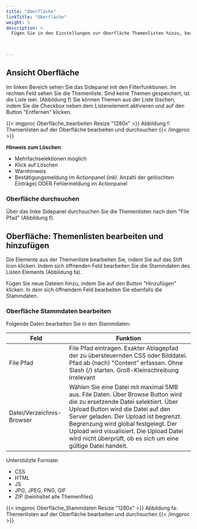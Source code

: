 ```yaml
---
title: "Oberfläche"
linkTitle: "Oberfläche"
weight: 5
description: >
  Fügen Sie in den Einstellungen zur Oberfläche Themenlisten hinzu, bearbeiten bestehende oder löschen Elemente hieraus. Die Erfassung und Verwaltung von Kundenspezifischen Layout Anpassungen. Änderungen von CSS und Bilddateien.   
 


---
```

## Ansicht Oberfläche
Im linken Bereich sehen Sie das Sidepanel mit den Filterfunktionen. 
Im rechten Feld sehen Sie die Themenliste. Sind keine Themen gespeichert, ist die Liste leer. (Abbildung f)
Sie können Themen aus der Liste löschen, indem Sie die Checkbox neben dem Listenelement aktivieren und auf den Button "Entfernen" klicken. 

{{< imgproc Oberfläche_bearbeiten Resize "1280x" >}}
Abbildung f: Themenlisten auf der Oberfläche bearbeiten und durchsuchen
{{< /imgproc >}}

**Hinweis zum Löschen**:
* Mehrfachselektionen möglich
* Klick auf Löschen
* Warnhinweis
* Bestätigungsmeldung im Actionpanel (inkl. Anzahl der gelöschten Einträge) ODER Fehlermeldung im Actionpanel

### Oberfläche durchsuchen
Über das linke Sidepanel durchsuchen Sie die Themenlisten nach dem "File Pfad" (Abbildung f).

## Oberfläche: Themenlisten bearbeiten und hinzufügen
Die Elemente aus der Themenliste bearbeiten Sie, indem Sie auf das Stift Icon klicken. Indem sich öffnenden Feld bearbeiten Sie die Stammdaten des Listen Elements (Abbildung fa). 

Fügen Sie neue Dateien hinzu, indem Sie auf den Button "Hinzufügen" klicken. In dem sich öffnendem Feld bearbeiten Sie ebenfalls die Stammdaten. 


### Oberfläche Stammdaten bearbeiten
Folgende Daten bearbeiten Sie in den Stammdaten: 

| Feld         | Funktion         | 
| ------------- |-------------  | 
| File Pfad    |  File Pfad eintragen. Exakter Ablagepfad der zu übersteuernden CSS oder Bilddatei. Pfad ab (nach)  "Content" erfassen. Ohne Slash (/) starten. Groß-Kleinschreibung irrelevant | 
| Datei/Verzeichnis-Browser    | Wählen Sie eine Datei mit maximal 5MB aus. File Daten. Über Browse Button wird die zu ersetzende Datei selektiert. Über Upload Button wird die Datei auf den Server geladen. Der Upload ist begrenzt. Begrenzung wird global festgelegt. Der Upload wird visualisiert. Die Upload Datei wird nicht überprüft, ob es sich um eine gültige Datei handelt. |

Unterstützte Formate: 

* CSS
* HTML
* JS
* JPG, JPEG, PNG, GIF
* ZIP (beinhaltet alle Themenfiles)

{{< imgproc Oberfläche_Stammdaten Resize "1280x" >}}
Abbildung fa: Themenlisten auf der Oberfläche bearbeiten und durchsuchen
{{< /imgproc >}}



